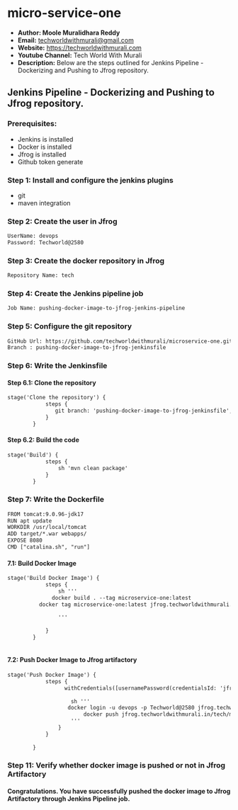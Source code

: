 # micro-service-one

+ <b>Author: Moole Muralidhara Reddy</b></br>
+ <b>Email:</b> techworldwithmurali@gmail.com</br>
+ <b>Website:</b> https://techworldwithmurali.com </br>
+ <b>Youtube Channel:</b> Tech World With Murali</br>
+ <b>Description:</b> Below are the steps outlined for Jenkins Pipeline - Dockerizing and Pushing to Jfrog repository.</br>

## Jenkins Pipeline - Dockerizing and Pushing to Jfrog repository.

### Prerequisites:
  + Jenkins is installed
  + Docker is installed
  + Jfrog is installed
  + Github token generate

### Step 1: Install and configure the jenkins plugins
  + git
  + maven integration
  
### Step 2: Create the user in Jfrog
```xml
UserName: devops
Password: Techworld@2580
```
### Step 3: Create the docker repository in Jfrog
```xml
Repository Name: tech
```

### Step 4: Create the Jenkins pipeline job
```xml
Job Name: pushing-docker-image-to-jfrog-jenkins-pipeline
```

### Step 5: Configure the git repository
```xml
GitHub Url: https://github.com/techworldwithmurali/microservice-one.git
Branch : pushing-docker-image-to-jfrog-jenkinsfile
```


### Step 6: Write the Jenkinsfile
   #### Step 6.1: Clone the repository 
```xml
stage('Clone the repository') {
            steps {
               git branch: 'pushing-docker-image-to-jfrog-jenkinsfile', credentialsId: 'github-credentials', url: 'https://github.com/techworldwithmurali/microservice-one.git'
            }
        }
```
   #### Step 6.2: Build the code
```xml
stage('Build') {
            steps {
                sh 'mvn clean package'
            }
        }
```
### Step 7: Write the Dockerfile
```xml
FROM tomcat:9.0.96-jdk17
RUN apt update
WORKDIR /usr/local/tomcat
ADD target/*.war webapps/
EXPOSE 8080
CMD ["catalina.sh", "run"]
```
   #### 7.1: Build Docker Image
```xml
stage('Build Docker Image') {
            steps {
                sh '''
              docker build . --tag microservice-one:latest
          docker tag microservice-one:latest jfrog.techworldwithmurali.in/tech/microservice-one:latest
                
                '''
                
            }
        }
   
```
 #### 7.2: Push Docker Image to Jfrog artifactory
```xml
stage('Push Docker Image') {
            steps {
                  withCredentials([usernamePassword(credentialsId: 'jfrog-cred', passwordVariable: 'JFROG_PASSWORD', usernameVariable: 'JFROG_USER_NAME')]) {
       
                    sh '''
                   docker login -u devops -p Techworld@2580 jfrog.techworldwithmurali.in
                        docker push jfrog.techworldwithmurali.in/tech/microservice-one:latest
                    '''
                }
            } 
            
        }
```


### Step 11: Verify whether docker image is pushed or not in Jfrog Artifactory

#### Congratulations. You have successfully pushed the docker image to Jfrog Artifactory through Jenkins Pipeline job.

